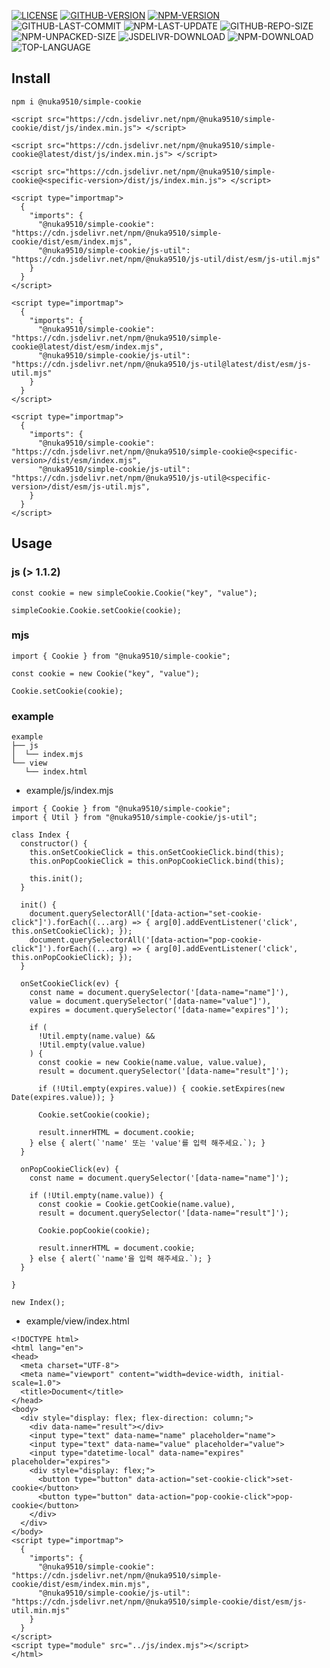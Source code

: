[![LICENSE][license]][license-url]
[![GITHUB-VERSION][github-version]][github-version-url]
[![NPM-VERSION][npm-version]][npm-version-url]
![GITHUB-LAST-COMMIT][github-last-commit]
![NPM-LAST-UPDATE][npm-last-update]
![GITHUB-REPO-SIZE][github-repo-size]
![NPM-UNPACKED-SIZE][npm-unpacked-size]
![JSDELIVR-DOWNLOAD][jsdelivr-download]
![NPM-DOWNLOAD][npm-download]
![TOP-LANGUAGE][top-language]

[license]: https://img.shields.io/npm/l/%40nuka9510%2Fsimple-cookie
[license-url]: https://github.com/nuka9510/simple-cookie/blob/main/LICENSE

[github-version]: https://img.shields.io/github/package-json/v/nuka9510/simple-cookie?logo=github
[github-version-url]: https://github.com/nuka9510/simple-cookie

[npm-version]: https://img.shields.io/npm/v/%40nuka9510%2Fsimple-cookie?logo=npm
[npm-version-url]: https://www.npmjs.com/package/@nuka9510/simple-cookie

[github-last-commit]: https://img.shields.io/github/last-commit/nuka9510/simple-cookie?logo=github

[npm-last-update]: https://img.shields.io/npm/last-update/%40nuka9510%2Fsimple-cookie?logo=npm

[github-repo-size]: https://img.shields.io/github/repo-size/nuka9510/simple-cookie?logo=github

[npm-unpacked-size]: https://img.shields.io/npm/unpacked-size/%40nuka9510%2Fsimple-cookie?logo=npm

[jsdelivr-download]: https://img.shields.io/jsdelivr/npm/hm/%40nuka9510/simple-cookie?logo=jsdelivr

[npm-download]: https://img.shields.io/npm/dm/%40nuka9510%2Fsimple-cookie?logo=npm

[top-language]: https://img.shields.io/github/languages/top/nuka9510/simple-cookie

## Install
```
npm i @nuka9510/simple-cookie
```
```
<script src="https://cdn.jsdelivr.net/npm/@nuka9510/simple-cookie/dist/js/index.min.js"> </script>
```
```
<script src="https://cdn.jsdelivr.net/npm/@nuka9510/simple-cookie@latest/dist/js/index.min.js"> </script>
```
```
<script src="https://cdn.jsdelivr.net/npm/@nuka9510/simple-cookie@<specific-version>/dist/js/index.min.js"> </script>
```
```
<script type="importmap">
  {
    "imports": {
      "@nuka9510/simple-cookie": "https://cdn.jsdelivr.net/npm/@nuka9510/simple-cookie/dist/esm/index.mjs",
      "@nuka9510/simple-cookie/js-util": "https://cdn.jsdelivr.net/npm/@nuka9510/js-util/dist/esm/js-util.mjs"
    }
  }
</script>
```
```
<script type="importmap">
  {
    "imports": {
      "@nuka9510/simple-cookie": "https://cdn.jsdelivr.net/npm/@nuka9510/simple-cookie@latest/dist/esm/index.mjs",
      "@nuka9510/simple-cookie/js-util": "https://cdn.jsdelivr.net/npm/@nuka9510/js-util@latest/dist/esm/js-util.mjs"
    }
  }
</script>
```
```
<script type="importmap">
  {
    "imports": {
      "@nuka9510/simple-cookie": "https://cdn.jsdelivr.net/npm/@nuka9510/simple-cookie@<specific-version>/dist/esm/index.mjs",
      "@nuka9510/simple-cookie/js-util": "https://cdn.jsdelivr.net/npm/@nuka9510/js-util@<specific-version>/dist/esm/js-util.mjs",
    }
  }
</script>
```
## Usage
### js (> 1.1.2)
```
const cookie = new simpleCookie.Cookie("key", "value");

simpleCookie.Cookie.setCookie(cookie);
```
### mjs
```
import { Cookie } from "@nuka9510/simple-cookie";

const cookie = new Cookie("key", "value");

Cookie.setCookie(cookie);
```
### example
```
example
├── js
│  └── index.mjs
└── view
   └── index.html
```
* example/js/index.mjs
```
import { Cookie } from "@nuka9510/simple-cookie";
import { Util } from "@nuka9510/simple-cookie/js-util";

class Index {
  constructor() {
    this.onSetCookieClick = this.onSetCookieClick.bind(this);
    this.onPopCookieClick = this.onPopCookieClick.bind(this);

    this.init();
  }

  init() {
    document.querySelectorAll('[data-action="set-cookie-click"]').forEach((...arg) => { arg[0].addEventListener('click', this.onSetCookieClick); });
    document.querySelectorAll('[data-action="pop-cookie-click"]').forEach((...arg) => { arg[0].addEventListener('click', this.onPopCookieClick); });
  }

  onSetCookieClick(ev) {
    const name = document.querySelector('[data-name="name"]'),
    value = document.querySelector('[data-name="value"]'),
    expires = document.querySelector('[data-name="expires"]');

    if (
      !Util.empty(name.value) &&
      !Util.empty(value.value)
    ) {
      const cookie = new Cookie(name.value, value.value),
      result = document.querySelector('[data-name="result"]');

      if (!Util.empty(expires.value)) { cookie.setExpires(new Date(expires.value)); }

      Cookie.setCookie(cookie);

      result.innerHTML = document.cookie;
    } else { alert(`'name' 또는 'value'를 입력 해주세요.`); }
  }

  onPopCookieClick(ev) {
    const name = document.querySelector('[data-name="name"]');

    if (!Util.empty(name.value)) {
      const cookie = Cookie.getCookie(name.value),
      result = document.querySelector('[data-name="result"]');

      Cookie.popCookie(cookie);

      result.innerHTML = document.cookie;
    } else { alert(`'name'을 입력 해주세요.`); }
  }

}

new Index();
```
* example/view/index.html
```
<!DOCTYPE html>
<html lang="en">
<head>
  <meta charset="UTF-8">
  <meta name="viewport" content="width=device-width, initial-scale=1.0">
  <title>Document</title>
</head>
<body>
  <div style="display: flex; flex-direction: column;">
    <div data-name="result"></div>
    <input type="text" data-name="name" placeholder="name">
    <input type="text" data-name="value" placeholder="value">
    <input type="datetime-local" data-name="expires" placeholder="expires">
    <div style="display: flex;">
      <button type="button" data-action="set-cookie-click">set-cookie</button>
      <button type="button" data-action="pop-cookie-click">pop-cookie</button>
    </div>
  </div>
</body>
<script type="importmap">
  {
    "imports": {
      "@nuka9510/simple-cookie": "https://cdn.jsdelivr.net/npm/@nuka9510/simple-cookie/dist/esm/index.min.mjs",
      "@nuka9510/simple-cookie/js-util": "https://cdn.jsdelivr.net/npm/@nuka9510/simple-cookie/dist/esm/js-util.min.mjs"
    }
  }
</script>
<script type="module" src="../js/index.mjs"></script>
</html>
```